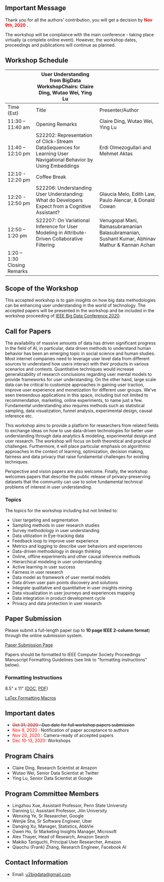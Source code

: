 ## Important Message
Thank you for all the authors' contribution, you will get a decision by <span style="color:red"> **Nov 9th, 2020** </span>.

The workshop will be compliance with the main conference - taking place virtually (a complete online event). However, the workshop dates, proceedings and publications will continue as planned.

## Workshop Schedule
|| User Understanding from BigData WorkshopChairs: Claire Ding, Wutao Wei, Ying Lu ||
|---------------------------------------------------------------------------------|-------------------------------------------------------------------------------------------------------------------|-----------------------------------------------------------------------------------------------|
| Time (Est)                                                                      | Title                                                                                                             | Presenter/Author                                                                              |
| 11:30 – 11:40 am                                                                | Opening Remarks                                                                                                   | Claire Ding, Wutao Wei, Ying Lu                                                               |
| 11:40 – 12:10 pm                                                                | S22202: Representation of Click-Stream DataSequences for  Learning User Navigational Behavior by Using Embeddings | Erdi Olmezogullari and Mehmet Aktas                                                           |
| 12:10 - 12:20 pm                                                                | Coffee Break                                                                                                      |                                                                                               |
| 12:20 - 12:50 pm                                                                | S22206: Understanding User Understanding: What do  Developers Expect from a Cognitive Assistant?                  | Glaucia Melo, Edith Law, Paulo Alencar, & Donald Cowan                                        |
| 12:50 – 1:20 pm                                                                 | S22207: On Variational Inference for User Modeling  in Attribute-Driven Collaborative Filtering                   | Venugopal Mani, Ramasubramanian Balasubramanian, Sushant Kumar, Abhinav Mathur & Kannan Achan |
| 1:20 – 1:30 Closing Remarks                                                     |                                                                                                                   |                                                                                               |


## Scope of the Workshop
This accepted workshop is to gain insights on how big data methodologies can be enhancing user understanding in the world of technology. The accepted papers will be presented in the workshop and be included in the workshop proceeding of [IEEE Big Data Conference 2020](http://bigdataieee.org/BigData2020/).

## Call for Papers
The availability of massive amounts of data has driven significant progress in the field of AI, in particular, data driven methods to understand human behavior has been an emerging topic in social science and human studies. Most internet companies need to leverage user level data from different sources to understand how users interact with their products in various scenarios and contexts. Quantitative techniques would increase generalizability of research conclusions regarding user mental models to provide frameworks for user understanding. On the other hand, large scale data can be critical to customize approaches in gaining user traction, improve user experience and monetization for different user groups. We’ve seen tremendous applications in this space, including but not limited to recommendation, marketing, online experiments, to name just a few. Fundamental understanding also requires methods such as statistical sampling, data visualization, funnel analysis, experimental design, causal inference etc.

This workshop aims to provide a platform for researchers from related fields to exchange ideas on how to use data-driven technologies for better user understanding through data analytics & modeling, experimental design and user research. The workshop will focus on both theoretical and practical challenges. Furthermore, it will place particular emphasis on algorithmic approaches in the context of learning, optimization, decision making, fairness and data privacy that raise fundamental challenges for existing techniques. 

Perspective and vision papers are also welcome. Finally, the workshop welcomes papers that describe the public release of privacy-preserving datasets that the community can use to solve fundamental technical problems of interest in user understanding.

### Topics

The topics for the workshop including but not limited to:
- User targeting and segmentation
- Sampling methods in user research studies
-	Survey methodology in user understanding
-	Data utilization in Eye-tracking data
-	Feedback loop to improve user experience
-	Metrics and logging to describe user behaviors and experiences
-	Data-driven methodology in design thinking
-	Online, offline experiments and other causal inference methods
-	Hierarchical modeling in user understanding
-	Active learning in user success
-	Fairness in user research
-	Data model as framework of user mental models
-	Data driven user pain points discovery and solutions
-	Integrate qualitative and quantitative in user insights mining
-	Data visualization in user journeys and experiences mapping
-	Data integration in product development cycle
-	Privacy and data protection in user research

## Paper Submission
Please submit a full-length paper (up to **10 page IEEE 2-column format**) through the online submission system.

[Paper Submission Page](https://wi-lab.com/cyberchair/2020/bigdata20/scripts/submit.php?subarea=S22&undisplay_detail=1&wh=/cyberchair/2020/bigdata20/scripts/ws_submit.php)

Papers should be formatted to IEEE Computer Society Proceedings Manuscript Formatting Guidelines (see link to "formatting instructions" below).

### Formatting Instructions
8.5" x 11" ([DOC](http://bigdataieee.org/BigData2020/files/Conference-template-letter.doc), [PDF](http://bigdataieee.org/BigData2020/files/IEEEtran_HOWTO.pdf))

[LaTex Formatting Macros](http://bigdataieee.org/BigData2020/files/Conference-LaTeX-template_7-9-18.zip)

## Important dates 
-	<s><span style="color:red"> Oct 31, 2020 </span>: Due date for full workshop papers submission </s>
-	<span style="color:red"> Nov 9, 2020 </span>: Notification of paper acceptance to authors
-	<span style="color:red"> Nov 20, 2020 </span>: Camera-ready of accepted papers
-	<span style="color:red"> Dec 10-13, 2020</span>: Workshops

## Program Chairs
-	Claire Ding, Research Scientist at Amazon
-	Wutao Wei, Senior Data Scientist at Twitter
-	Ying Lu, Senior Data Scientist at Google

## Program Committee Members
-	Lingzhou Xue, Assistant Professor, Penn State University
-	Danning Li, Assistant Professor, Jilin University
-	Wenxing Ye, Sr Researcher, Google
-	Wenjie Sha, Sr Software Engineer, Uber
- Danqing Xu, Manager, Statistics, AbbVie
-	Owen Ho, Sr Marketing Insights Manager, Microsoft
-	Alex Thayer, Head of Research, Amazon Search
-	Makiko Taniguchi, Principal User Researcher, Amazon
- Qiaochu (Frank) Zhang, Research Engineer, Facebook AI

## Contact Information
- Email: u2bigdata@gmail.com


